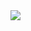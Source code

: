 <a href="https://github.com/devxb/gitanimals">
  <img src="https://render.gitanimals.org/farms/sumi-0011"/>
</a>

